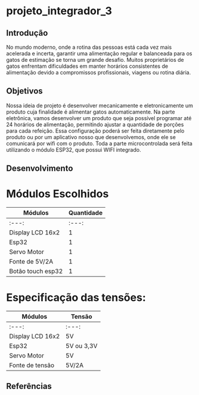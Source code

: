 # projeto_integrador_3

## Introdução

No mundo moderno, onde a rotina das pessoas está cada vez mais acelerada e incerta, garantir uma alimentação regular e balanceada para os gatos de estimação se torna um grande desafio. 
Muitos proprietários de gatos enfrentam dificuldades em manter horários consistentes de alimentação devido a compromissos profissionais, viagens ou rotina diária. 

## Objetivos

Nossa ideia de projeto é desenvolver mecanicamente e eletronicamente um produto cuja finalidade é alimentar gatos automaticamente.
Na parte eletrônica, vamos desenvolver um produto que seja possível programar até 24 horários de alimentação, permitindo ajustar a quantidade de porções para cada refeição.
Essa configuração poderá ser feita diretamente pelo produto ou por um aplicativo nosso que desenvolvemos, onde ele se comunicará por wifi com o produto.
Toda a parte microcontrolada será feita utilizando o módulo ESP32, que possui WIFI integrado. 

## Desenvolvimento


# Módulos Escolhidos

|    Módulos       |  Quantidade   |
| -------------    | ------------- |
|      :---:       |      :---:    |
| Display LCD 16x2 |       1       |
|     Esp32        |       1       |
|  Servo Motor     |       1       |
| Fonte de 5V/2A   |       1       |
|Botão touch esp32 |       1       |


# Especificação das tensões:


|    Módulos       |     Tensão    |
| -------------    | ------------- |
|      :---:       |      :---:    |
| Display LCD 16x2 |      5V       |
|     Esp32        |   5V ou 3,3V  |
|  Servo Motor     |       5V      |
| Fonte de tensão   |     5V/2A    |



## Referências


